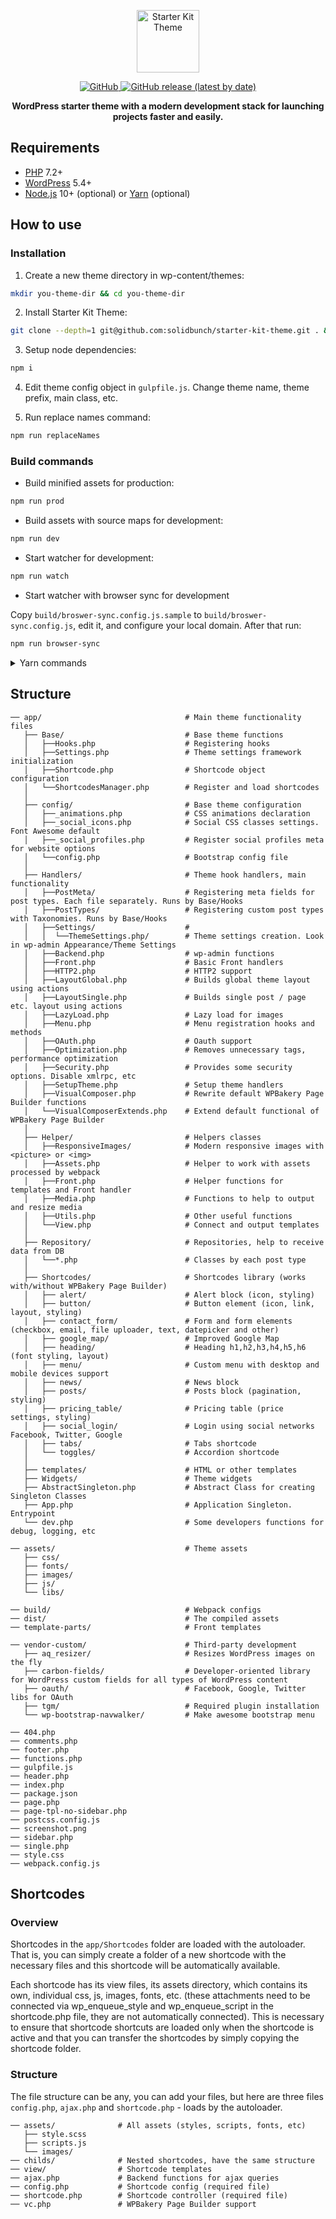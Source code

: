 <!--suppress HtmlDeprecatedAttribute -->
<p align="center">

  <img alt="Starter Kit Theme" src="https://starter-kit.io/images/logo.png" height="100">

</p>

<p align="center">

  <a href="LICENSE.md">
    <img alt="GitHub" src="https://img.shields.io/github/license/solidbunch/starter-kit-theme">
  </a>

  <a href="https://github.com/solidbunch/starter-kit-theme/releases">
    <img alt="GitHub release (latest by date)" src="https://img.shields.io/github/v/release/solidbunch/starter-kit-theme?color=blueviolet">
  </a>

</p>

<p align="center">
<strong>WordPress starter theme with a modern development stack for launching projects faster and easily.</strong>

</p>

## Requirements

- [PHP](https://secure.php.net/manual/en/install.php) 7.2+
- [WordPress](https://wordpress.org/) 5.4+
- [Node.js](http://nodejs.org/) 10+ (optional) or [Yarn](https://yarnpkg.com/en/docs/install) (optional)
 
## How to use

### Installation

1. Create a new theme directory in wp-content/themes:

```bash
mkdir you-theme-dir && cd you-theme-dir
```

2. Install Starter Kit Theme:

```bash
git clone --depth=1 git@github.com:solidbunch/starter-kit-theme.git . && rm -rf .git
```

3. Setup node dependencies:

```bash
npm i
```

4. Edit theme config object in `gulpfile.js`. Change theme name, theme prefix, main class, etc.


5. Run replace names command:

```bash
npm run replaceNames
```

### Build commands

- Build minified assets for production:

```bash
npm run prod
```

- Build assets with source maps for development:

```bash
npm run dev
```

- Start watcher for development:

```bash
npm run watch
```

- Start watcher with browser sync for development 

Copy `build/broswer-sync.config.js.sample` to `build/broswer-sync.config.js`, edit it, and configure your local domain. After that run:

```bash
npm run browser-sync
```

<details>
  <summary>Yarn commands</summary>

- `yarn` - setup node dependencies;
- `yarn prod` - build minified assets;
- `yarn dev`- build assets with source maps (for development);
- `yarn watch`- start watcher;
- `yarn browser-sync` - start watcher with browser sync;

</details>

## Structure

```
── app/                                # Main theme functionality files
   ├── Base/                           # Base theme functions
   │   ├──Hooks.php                    # Registering hooks
   │   ├──Settings.php                 # Theme settings framework initialization
   │   ├──Shortcode.php                # Shortcode object configuration
   │   └──ShortcodesManager.php        # Register and load shortcodes
   │
   ├── config/                         # Base theme configuration
   │   ├──_animations.php              # CSS animations declaration
   │   ├──_social_icons.php            # Social CSS classes settings. Font Awesome default
   │   ├──_social_profiles.php         # Register social profiles meta for website options 
   │   └──config.php                   # Bootstrap config file
   │
   ├── Handlers/                       # Theme hook handlers, main functionality
   │   ├──PostMeta/                    # Registering meta fields for post types. Each file separately. Runs by Base/Hooks
   │   ├──PostTypes/                   # Registering custom post types with Taxonomies. Runs by Base/Hooks
   │   ├──Settings/                    #
   │   │  └──ThemeSettings.php/        # Theme settings creation. Look in wp-admin Appearance/Theme Settings
   │   ├──Backend.php                  # wp-admin functions
   │   ├──Front.php                    # Basic Front handlers
   │   ├──HTTP2.php                    # HTTP2 support
   │   ├──LayoutGlobal.php             # Builds global theme layout using actions
   │   ├──LayoutSingle.php             # Builds single post / page etc. layout using actions
   │   ├──LazyLoad.php                 # Lazy load for images
   │   ├──Menu.php                     # Menu registration hooks and methods
   │   ├──OAuth.php                    # Oauth support
   │   ├──Optimization.php             # Removes unnecessary tags, performance optimization
   │   ├──Security.php                 # Provides some security options. Disable xmlrpc, etc
   │   ├──SetupTheme.php               # Setup theme handlers
   │   ├──VisualComposer.php           # Rewrite default WPBakery Page Builder functions
   │   └──VisualComposerExtends.php    # Extend default functional of WPBakery Page Builder
   │
   ├── Helper/                         # Helpers classes
   │   ├──ResponsiveImages/            # Modern responsive images with <picture> or <img>
   │   ├──Assets.php                   # Helper to work with assets processed by webpack
   │   ├──Front.php                    # Helper functions for templates and Front handler
   │   ├──Media.php                    # Functions to help to output and resize media
   │   ├──Utils.php                    # Other useful functions
   │   └──View.php                     # Connect and output templates
   │
   ├── Repository/                     # Repositories, help to receive data from DB
   │   └──*.php                        # Classes by each post type
   │
   ├── Shortcodes/                     # Shortcodes library (works with/without WPBakery Page Builder)
   │   ├── alert/                      # Alert block (icon, styling)
   │   ├── button/                     # Button element (icon, link, layout, styling)
   │   ├── contact_form/               # Form and form elements (checkbox, email, file uploader, text, datepicker and other)
   │   ├── google_map/                 # Improved Google Map
   │   ├── heading/                    # Heading h1,h2,h3,h4,h5,h6 (font styling, layout)
   │   ├── menu/                       # Custom menu with desktop and mobile devices support
   │   ├── news/                       # News block
   │   ├── posts/                      # Posts block (pagination, styling)
   │   ├── pricing_table/              # Pricing table (price settings, styling)
   │   ├── social_login/               # Login using social networks Facebook, Twitter, Google 
   │   ├── tabs/                       # Tabs shortcode 
   │   └── toggles/                    # Accordion shortcode
   │
   ├── templates/                      # HTML or other templates
   ├── Widgets/                        # Theme widgets
   ├── AbstractSingleton.php           # Abstract Class for creating Singleton Classes
   ├── App.php                         # Application Singleton. Entrypoint
   └── dev.php                         # Some developers functions for debug, logging, etc
   
── assets/                             # Theme assets
   ├── css/
   ├── fonts/
   ├── images/
   ├── js/
   └── libs/
   
── build/                              # Webpack configs
── dist/                               # The compiled assets
── template-parts/                     # Front templates

── vendor-custom/                      # Third-party development
   ├── aq_resizer/                     # Resizes WordPress images on the fly
   ├── carbon-fields/                  # Developer-oriented library for WordPress custom fields for all types of WordPress content
   ├── oauth/                          # Facebook, Google, Twitter libs for OAuth
   ├── tgm/                            # Required plugin installation
   └── wp-bootstrap-navwalker/         # Make awesome bootstrap menu
   
── 404.php
── comments.php
── footer.php
── functions.php
── gulpfile.js
── header.php
── index.php
── package.json
── page.php
── page-tpl-no-sidebar.php
── postcss.config.js
── screenshot.png
── sidebar.php
── single.php
── style.css
── webpack.config.js

```
 
## Shortcodes

### Overview
 
 Shortcodes in the `app/Shortcodes` folder are loaded with the autoloader. That is, you can simply create a folder of a new shortcode with the necessary files and this shortcode will be automatically available. 
 
 Each shortcode has its view files, its assets directory, which contains its own, individual css, js, images, fonts, etc. (these attachments need to be connected via wp_enqueue_style and wp_enqueue_script in the shortcode.php file, they are not automatically connected). This is necessary to ensure that shortcode shortcuts are loaded only when the shortcode is active and that you can transfer the shortcodes by simply copying the shortcode folder. 
 
### Structure

The file structure can be any, you can add your files, but here are three files `config.php`, `ajax.php` and `shortcode.php` - loads by the autoloader.

``` 
── assets/              # All assets (styles, scripts, fonts, etc)
   ├── style.scss
   ├── scripts.js
   └── images/
── childs/              # Nested shortcodes, have the same structure    
── view/                # Shortcode templates    
── ajax.php             # Backend functions for ajax queries 
── config.php           # Shortcode config (required file)
── shortcode.php        # Shortcode controller (required file)
── vc.php               # WPBakery Page Builder support

```